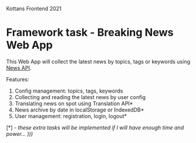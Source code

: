 Kottans Frontend 2021

# Framework task - Breaking News Web App

This Web App will collect the latest news by topics, tags or keywords using [News API](https://newsapi.org/?ref=apilist.fun).

Features:
1. Config management: topics, tags, keywords
2. Collecting and reading the latest news by user config
3. Translating news on spot using Translation API*
4. News archive by date in localStorage or IndexedDB*
5. User management: registration, login, logout*

[*] - _these extra tasks will be implemented if I will have enough time and power... )))_
